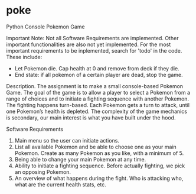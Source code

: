 # poke
Python Console Pokemon Game

Important Note: Not all Software Requirements are implemented. Other important functionalities are also not yet implemented. For the most important
requirements to be inplemented, search for 'todo' in the code. These include:
- Let Pokemon die. Cap health at 0 and remove from deck if they die. 
- End state: if all pokemon of a certain player are dead, stop the game.

Description.
The assignment is to make a small console-based Pokemon Game. The goal of the game is to allow a player to select a Pokemon from a range of choices 
and to initiate a fighting sequence with another Pokemon. The fighting happens turn-based. Each Pokemon gets a turn to attack, until one Pokemon’s 
health is depleted. The complexity of the game mechanics is secondary, our main interest is what you have built under the hood.

Software Requirements
1. Main menu so the user can initiate actions.
2. List all available Pokemon and be able to choose one as your main Pokemon. Create as many Pokemon as you like, with a minimum of 5.
3. Being able to change your main Pokemon at any time.
4. Ability to initiate a fighting sequence. Before actually fighting, we pick an opposing Pokemon.
5. An overview of what happens during the fight. Who is attacking who, what are the current health stats, etc.

